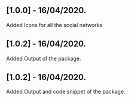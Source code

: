 ## [1.0.0] - 16/04/2020.
Added Icons for all the social networks

## [1.0.2] - 16/04/2020.
Added Output of the package.

## [1.0.2] - 16/04/2020.
Added Output and code snippet of the package.
